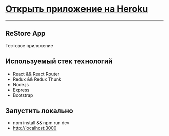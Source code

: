 # [Открыть приложение на Heroku](https://react-restore-app.herokuapp.com/)
-------------

## ReStore App
  Тестовое приложение

## Используемый стек технологий

- React && React Router
- Redux && Redux Thunk
- Node.js
- Express
- Bootstrap

## Запустить локально

- npm install && npm run dev
- [http://localhost:3000](http://localhost:3000/)
